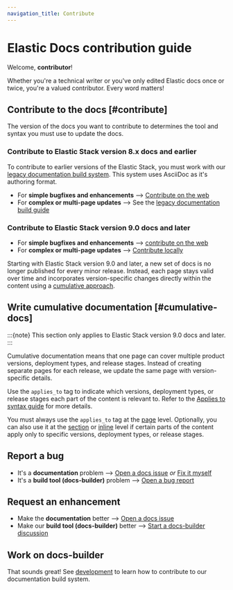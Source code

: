 ```yaml
---
navigation_title: Contribute
---
```


# Elastic Docs contribution guide

Welcome, **contributor**!

Whether you're a technical writer or you've only edited Elastic docs once or twice, you're a valued contributor. Every word matters!

## Contribute to the docs [#contribute]

The version of the docs you want to contribute to determines the tool and syntax you must use to update the docs.

### Contribute to Elastic Stack version 8.x docs and earlier

To contribute to earlier versions of the Elastic Stack, you must work with our [legacy documentation build system](https://github.com/elastic/docs). This system uses AsciiDoc as it's authoring format.

* For **simple bugfixes and enhancements** --> [Contribute on the web](on-the-web.md)
* For **complex or multi-page updates** --> See the [legacy documentation build guide](https://github.com/elastic/docs?tab=readme-ov-file#building-documentation)

### Contribute to Elastic Stack version 9.0 docs and later

* For **simple bugfixes and enhancements** --> [contribute on the web](on-the-web.md)
* For **complex or multi-page updates** --> [Contribute locally](locally.md)

Starting with Elastic Stack version 9.0 and later, a new set of docs is no longer published for every minor release. Instead, each page stays valid over time and incorporates version-specific changes directly within the content using a [cumulative approach](#cumulative-docs).

## Write cumulative documentation [#cumulative-docs]

:::{note}
This section only applies to Elastic Stack version 9.0 docs and later.
:::

Cumulative documentation means that one page can cover multiple product versions, deployment types, and release stages. Instead of creating separate pages for each release, we update the same page with version-specific details. 

Use the `applies_to` tag to indicate which versions, deployment types, or release stages each part of the content is relevant to. Refer to the [Applies to syntax guide](https://docs-v3-preview.elastic.dev/elastic/docs-builder/tree/main/syntax/applies) for more details.

You must always use the `applies_to` tag at the [page](../syntax/applies.md#page-annotations) level. Optionally, you can also use it at the [section](../syntax/applies.md#sections) or [inline](../syntax/applies.md#inline-applies-to) level if certain parts of the content apply only to specific versions, deployment types, or release stages.

## Report a bug

* It's a **documentation** problem --> [Open a docs issue](https://github.com/elastic/docs-content/issues/new?template=internal-request.yaml) *or* [Fix it myself](locally.md)
* It's a **build tool (docs-builder)** problem --> [Open a bug report](https://github.com/elastic/docs-builder/issues/new?template=bug-report.yaml)

## Request an enhancement

* Make the **documentation** better --> [Open a docs issue](https://github.com/elastic/docs-content/issues/new?template=internal-request.yaml)
* Make our **build tool (docs-builder)** better --> [Start a docs-builder discussion](https://github.com/elastic/docs-builder/discussions)

## Work on docs-builder

That sounds great! See [development](../development/index.md) to learn how to contribute to our documentation build system.